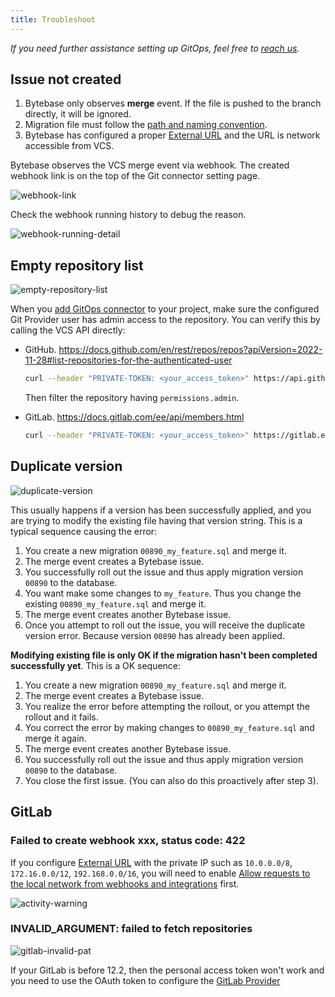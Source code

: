 ```yaml
---
title: Troubleshoot
---
```


_If you need further assistance setting up GitOps, feel free to [reach us](/docs/faq/#how-to-reach-us)._

## Issue not created

1. Bytebase only observes **merge** event. If the file is pushed to the branch directly, it will be ignored.
1. Migration file must follow the [path and naming convention](/docs/vcs-integration/create-migration-files/).
1. Bytebase has configured a proper [External URL](/docs/get-started/install/external-url) and the URL is network accessible from VCS.

Bytebase observes the VCS merge event via webhook. The created webhook link is on the top of the Git
connector setting page.

![webhook-link](/content/docs/vcs-integration/troubleshoot/webhook-link.webp)

Check the webhook running history to debug the reason.

![webhook-running-detail](/content/docs/vcs-integration/troubleshoot/webhook-running-detail.webp)

## Empty repository list

![empty-repository-list](/content/docs/vcs-integration/troubleshoot/empty-repository-list.webp)

When you [add GitOps connector](/docs/vcs-integration/add-gitops-connector/) to your project, make sure
the configured Git Provider user has admin access to the repository. You can verify this by calling the
VCS API directly:

- GitHub. https://docs.github.com/en/rest/repos/repos?apiVersion=2022-11-28#list-repositories-for-the-authenticated-user

  ```bash
  curl --header "PRIVATE-TOKEN: <your_access_token>" https://api.github.com/user/repos
  ```

  Then filter the repository having `permissions.admin`.

- GitLab. https://docs.gitlab.com/ee/api/members.html

  ```bash
  curl --header "PRIVATE-TOKEN: <your_access_token>" https://gitlab.example.com/api/v4/projects?membership=true&simple=true&min_access_level=40
  ```

## Duplicate version

![duplicate-version](/content/docs/vcs-integration/troubleshoot/duplicate-version.webp)

This usually happens if a version has been successfully applied, and you are trying to modify the existing file having that version string. This is a typical sequence causing the error:

1. You create a new migration `00890_my_feature.sql` and merge it.
1. The merge event creates a Bytebase issue.
1. You successfully roll out the issue and thus apply migration version `00890` to the database.
1. You want make some changes to `my_feature`. Thus you change the existing `00890_my_feature.sql` and merge it.
1. The merge event creates another Bytebase issue.
1. Once you attempt to roll out the issue, you will receive the duplicate version error. Because version `00890` has already been applied.

**Modifying existing file is only OK if the migration hasn't been completed successfully yet**. This is a OK sequence:

1. You create a new migration `00890_my_feature.sql` and merge it.
1. The merge event creates a Bytebase issue.
1. You realize the error before attempting the rollout, or you attempt the rollout and it fails.
1. You correct the error by making changes to `00890_my_feature.sql` and merge it again.
1. The merge event creates another Bytebase issue.
1. You successfully roll out the issue and thus apply migration version `00890` to the database.
1. You close the first issue. (You can also do this proactively after step 3).

## GitLab

### Failed to create webhook xxx, status code: 422

If you configure [External URL](/docs/get-started/install/external-url) with the private IP such as `10.0.0.0/8`, `172.16.0.0/12`, `192.168.0.0/16`, you will need to enable [Allow requests to the local network from webhooks and integrations](https://docs.gitlab.com/ee/security/webhooks.html#allow-outbound-requests-to-certain-ip-addresses-and-domains) first.

![activity-warning](/content/docs/vcs-integration/troubleshoot/gitlab-allow-internal-request.webp)

### INVALID_ARGUMENT: failed to fetch repositories

![gitlab-invalid-pat](/content/docs/vcs-integration/troubleshoot/gitlab-invalid-pat.webp)

If your GitLab is before 12.2, then the personal access token won't work and you need to use the OAuth
token to configure the [GitLab Provider](/docs/vcs-integration/add-git-provider/)
